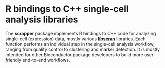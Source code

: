# R bindings to C++ single-cell analysis libraries

The **scrapper** package implements R bindings to C++ code for analyzing single-cell (expression) data, mostly various [**libscran**](https://github.com/libscran) libraries. 
Each function performs an individual step in the single-cell analysis workflow, ranging from quality control to clustering and marker detection.
It is mostly intended for other Bioconductor package developers to build more user-friendly end-to-end workflows.
